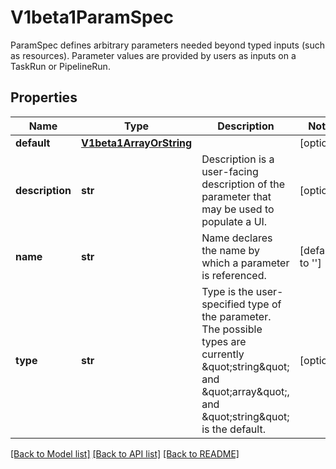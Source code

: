 # V1beta1ParamSpec

ParamSpec defines arbitrary parameters needed beyond typed inputs (such as resources). Parameter values are provided by users as inputs on a TaskRun or PipelineRun.
## Properties
Name | Type | Description | Notes
------------ | ------------- | ------------- | -------------
**default** | [**V1beta1ArrayOrString**](V1beta1ArrayOrString.md) |  | [optional] 
**description** | **str** | Description is a user-facing description of the parameter that may be used to populate a UI. | [optional] 
**name** | **str** | Name declares the name by which a parameter is referenced. | [default to '']
**type** | **str** | Type is the user-specified type of the parameter. The possible types are currently \&quot;string\&quot; and \&quot;array\&quot;, and \&quot;string\&quot; is the default. | [optional] 

[[Back to Model list]](../README.md#documentation-for-models) [[Back to API list]](../README.md#documentation-for-api-endpoints) [[Back to README]](../README.md)


